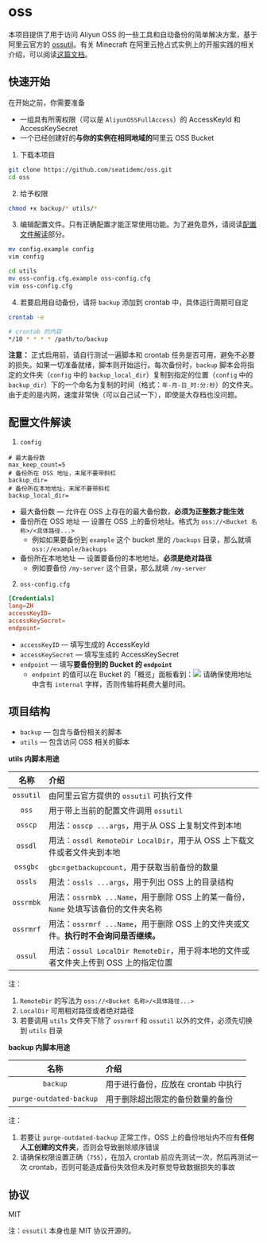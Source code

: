 # oss

本项目提供了用于访问 Aliyun OSS 的一些工具和自动备份的简单解决方案，基于阿里云官方的 [ossutil](https://github.com/aliyun/ossutil)。有关 Minecraft 在阿里云抢占式实例上的开服实践的相关介绍，可以阅读[这篇文档](./implementation.md)。

## 快速开始

在开始之前，你需要准备
- 一组具有所需权限（可以是 `AliyunOSSFullAccess`）的 AccessKeyId 和 AccessKeySecret
- 一个已经创建好的**与你的实例在相同地域的**阿里云 OSS Bucket

1. 下载本项目

```sh
git clone https://github.com/seatidemc/oss.git
cd oss
```

2. 给予权限

```sh
chmod +x backup/* utils/*
```

3. 编辑配置文件。只有正确配置才能正常使用功能。为了避免意外，请阅读[配置文件解读](#配置文件解读)部分。

```sh
mv config.example config
vim config

cd utils
mv oss-config.cfg.example oss-config.cfg
vim oss-config.cfg
```

4. 若要启用自动备份，请将 `backup` 添加到 crontab 中，具体运行周期可自定

```sh
crontab -e
```

```sh
# crontab 的内容
*/10 * * * * /path/to/backup
```

**注意：** 正式启用前，请自行测试一遍脚本和 crontab 任务是否可用，避免不必要的损失。如果一切准备就绪，脚本则开始运行。每次备份时，`backup` 脚本会将指定的文件夹（`config` 中的 `backup_local_dir`）复制到指定的位置（`config` 中的 `backup_dir`）下的一个命名为复制的时间（格式：`年-月-日_时:分:秒`）的文件夹。由于走的是内网，速度非常快（可以自己试一下），即使是大存档也没问题。

## 配置文件解读

1. `config`

```
# 最大备份数
max_keep_count=5
# 备份所在 OSS 地址，末尾不要带斜杠
backup_dir=
# 备份所在本地地址，末尾不要带斜杠
backup_local_dir=
```

- 最大备份数 — 允许在 OSS 上存在的最大备份数，**必须为正整数才能生效**
- 备份所在 OSS 地址 — 设置在 OSS 上的备份地址。格式为 `oss://<Bucket 名称>/<具体路径...>`
  - 例如如果要备份到 `example` 这个 bucket 里的 `/backups` 目录，那么就填 `oss://example/backups`
- 备份所在本地地址 — 设置要备份的本地地址。**必须是绝对路径**
  - 例如要备份 `/my-server` 这个目录，那么就填 `/my-server`

2. `oss-config.cfg`

```conf
[Credentials]
lang=ZH
accessKeyID=
accessKeySecret=
endpoint=
```

- `accessKeyID` — 填写生成的 AccessKeyId
- `accessKeySecret` — 填写生成的 AccessKeySecret
- `endpoint` — 填写**要备份到的 Bucket 的 `endpoint`**
  - `endpoint` 的值可以在 Bucket 的「概览」面板看到：![](https://i.loli.net/2021/06/20/Wy67Raq9hNPzxcu.png) 请确保使用地址中含有 `internal` 字样，否则传输将耗费大量时间。

## 项目结构

- `backup` — 包含与备份相关的脚本
- `utils` — 包含访问 OSS 相关的脚本

**utils 内脚本用途**

|名称|介绍|
|:-:|:-|
|`ossutil`|由阿里云官方提供的 `ossutil` 可执行文件|
|`oss`|用于带上当前的配置文件调用 `ossutil`|
|`osscp`|用法：`osscp ...args`，用于从 OSS 上复制文件到本地|
|`ossdl`|用法：`ossdl RemoteDir LocalDir`，用于从 OSS 上下载文件或者文件夹到本地|
|`ossgbc`|`gbc`=`getbackupcount`，用于获取当前备份的数量|
|`ossls`|用法：`ossls ...args`，用于列出 OSS 上的目录结构|
|`ossrmbk`|用法：`ossrmbk ...Name`，用于删除 OSS 上的某一备份，`Name` 处填写该备份的文件夹名称|
|`ossrmrf`|用法：`ossrmrf ...Name`，用于删除 OSS 上的文件夹或文件。**执行时不会询问是否继续。**|
|`ossul`|用法：`ossul LocalDir RemoteDir`，用于将本地的文件或者文件夹上传到 OSS 上的指定位置|

注：
1. `RemoteDir` 的写法为 `oss://<Bucket 名称>/<具体路径...>`
2. `LocalDir` 可用相对路径或者绝对路径
3. 若要调用 `utils` 文件夹下除了 `ossrmrf` 和 `ossutil` 以外的文件，必须先切换到 `utils` 目录

**backup 内脚本用途**

|名称|介绍|
|:-:|:-|
|`backup`|用于进行备份，应放在 crontab 中执行|
|`purge-outdated-backup`|用于删除超出限定的备份数量的备份|

注：
1. 若要让 `purge-outdated-backup` 正常工作，OSS 上的备份地址内不应有**任何人工创建的文件夹**，否则会导致删除顺序错误
2. 请确保权限设置正确（`755`），在加入 crontab 前应先测试一次，然后再测试一次 crontab，否则可能造成备份失效但未及时察觉导致数据损失的事故

## 协议

MIT

注：`ossutil` 本身也是 MIT 协议开源的。